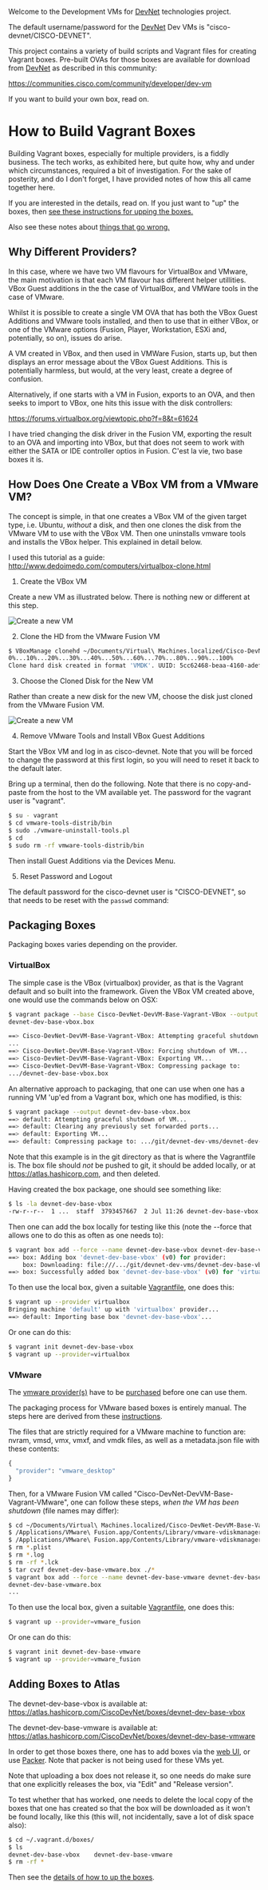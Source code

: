 Welcome to the Development VMs for [DevNet](http://developer.cisco.com) technologies project.

The default username/password for the [DevNet](http://developer.cisco.com) Dev VMs is "cisco-devnet/CISCO-DEVNET".

This project contains a variety of build scripts and Vagrant files for
creating Vagrant boxes. Pre-built OVAs for those boxes are available for download from
[DevNet](http://developer.cisco.com) as described in this community:

https://communities.cisco.com/community/developer/dev-vm

If you want to build your own box, read on.

# How to Build Vagrant Boxes

Building Vagrant boxes, especially for multiple providers, is a fiddly
business. The tech works, as exhibited here, but quite how, why and
under which circumstances, required a bit of investigation. For the
sake of posterity, and do I don't forget, I have provided notes of how
this all came together here.

If you are interested in the details, read on. If you just want to "up"
the boxes, then
[see these instructions for upping the boxes.](upping_the_boxes.md)

Also see these notes about [things that go wrong.](./things_that_go_wrong.md)

## Why Different Providers?

In this case, where we have two VM flavours for VirtualBox and VMware,
the main motivation is that each VM flavour has different helper
utillities. VBox Guest additions  in the the case of VirtualBox, and
VMWare tools in the case of VMware.

Whilst it is possible to create a single VM OVA that has both the
VBox Guest Additions and VMware tools installed, and then to use that
in either VBox, or one of the VMware options (Fusion, Player,
Workstation, ESXi and, potentially, so on), issues do arise.

A VM created in VBox, and then used in VMWare Fusion, starts up, but
then displays an error message about the VBox Guest Additions. This is
potentially harmless, but would, at the very least, create a degree of confusion.

Alternatively, if one starts with a VM in Fusion, exports to an OVA, and then seeks
to import to VBox, one hits this issue with the disk
controllers:

https://forums.virtualbox.org/viewtopic.php?f=8&t=61624

I have tried changing the disk driver in the Fusion VM, exporting the
result to an OVA and importing into VBox, but that does not seem to
work with either the SATA or IDE controller optios in Fusion. C'est la
vie, two base boxes it is.

## How Does One Create a VBox VM from a VMware VM?

The concept is simple, in that one creates a VBox VM of the given
target type, i.e. Ubuntu, *without* a disk, and then one clones the
disk from the VMware VM to use with the VBox VM. Then one uninstalls
vmware tools and installs the VBox helper. This explained in detail
below.

I used this tutorial as a guide: http://www.dedoimedo.com/computers/virtualbox-clone.html

1. Create the VBox VM

Create a new VM as illustrated below. There is nothing new or
different at this step.

![Create a new VM](images/create_new_vm.jpg) 

2. Clone the HD from the VMware Fusion VM

``` bash
$ VBoxManage clonehd ~/Documents/Virtual\ Machines.localized/Cisco-DevNet-DevVM-Base-Vagrant-VMware.vmwarevm/Cisco-DevNet-DevVM-Base-Vagrant-VMware-disk1-cl1.vmdk ~/VirtualBox\ VMs/Cisco-DevNet-DevVM-Base-Vagrant-VBox/Cisco-DevNet-DevVM-Base-Vagrant-VBox-disk1-cl1.vmdk 
0%...10%...20%...30%...40%...50%...60%...70%...80%...90%...100%
Clone hard disk created in format 'VMDK'. UUID: 5cc62468-beaa-4160-adef-91859b8a3ea3
```
3. Choose the Cloned Disk for the New VM

Rather than create a new disk for the new VM, choose the disk
just cloned from the VMware Fusion VM.

![Create a new VM](images/create_new_vm.jpg) 

4. Remove VMware Tools and Install VBox Guest Additions

Start the VBox VM and log in as cisco-devnet. Note that you will be
forced to change the password at this first login, so you will need to
reset it back to the default later.

Bring up a terminal, then do the following. Note that there is no copy-and-paste
from the host to the VM available yet. The password for the vagrant
user is "vagrant".

```bash
$ su - vagrant
$ cd vmware-tools-distrib/bin
$ sudo ./vmware-uninstall-tools.pl
$ cd
$ sudo rm -rf vmware-tools-distrib/bin
```
Then install Guest Additions via the Devices Menu.

5. Reset Password and Logout

The default password for the cisco-devnet user is "CISCO-DEVNET", so
that needs to be reset with the `passwd` command:

## Packaging Boxes

Packaging boxes varies depending on the provider.

### VirtualBox

The simple case is the VBox (virtualbox) provider, as that is the
Vagrant default and so built into the framework. Given the VBox VM
created above, one would use the commands below on OSX:

```bash
$ vagrant package --base Cisco-DevNet-DevVM-Base-Vagrant-VBox --output
devnet-dev-base-vbox.box

==> Cisco-DevNet-DevVM-Base-Vagrant-VBox: Attempting graceful shutdown of VM...
...
==> Cisco-DevNet-DevVM-Base-Vagrant-VBox: Forcing shutdown of VM...
==> Cisco-DevNet-DevVM-Base-Vagrant-VBox: Exporting VM...
==> Cisco-DevNet-DevVM-Base-Vagrant-VBox: Compressing package to:
.../devnet-dev-base-vbox.box
```

An alternative approach to packaging, that one can use when one has a
running VM 'up'ed from a Vagrant box, which one has modified, is this:

```bash
$ vagrant package --output devnet-dev-base-vbox.box
==> default: Attempting graceful shutdown of VM...
==> default: Clearing any previously set forwarded ports...
==> default: Exporting VM...
==> default: Compressing package to: .../git/devnet-dev-vms/devnet-dev-base-vbox/devnet-dev-base-vbox.box
```

Note that this example is in the git directory as that is where the
Vagrantfile is. The box file should *not* be pushed to git, it should
be added locally, or at https://atlas.hashicorp.com, and then deleted.

Having created the box package, one should see something like:

```bash
$ ls -la devnet-dev-base-vbox 
-rw-r--r--  1 ...  staff  3793457667  2 Jul 11:26 devnet-dev-base-vbox.box
```

Then one can add the box locally for testing like this (note the
--force that allows one to do this as often as one needs to):

```bash
$ vagrant box add --force --name devnet-dev-base-vbox devnet-dev-base-vbox.box
==> box: Adding box 'devnet-dev-base-vbox' (v0) for provider: 
    box: Downloading: file:///.../git/devnet-dev-vms/devnet-dev-base-vbox/devnet-dev-base-vbox.box
==> box: Successfully added box 'devnet-dev-base-vbox' (v0) for 'virtualbox'!
```
To then use the local box, given a suitable [Vagrantfile](devnet-dev-base-vbox/Vagrantfile), one does this:

```bash
$ vagrant up --provider virtualbox
Bringing machine 'default' up with 'virtualbox' provider...
==> default: Importing base box 'devnet-dev-base-vbox'...
```

Or one can do this:

```bash
$ vagrant init devnet-dev-base-vbox
$ vagrant up --provider=virtualbox
```

### VMware

The [vmware provider(s)](http://www.vagrantup.com/vmware) have to be
[purchased](http://www.vagrantup.com/vmware#buy-now) before one can
use them.

The packaging process for VMware based boxes is entirely manual. The
steps here are derived from these [instructions](http://docs.vagrantup.com/v2/vmware/boxes.html).

The files that are strictly required for a VMware machine to function
are: nvram, vmsd, vmx, vmxf, and vmdk files, as well as a metadata.json file with these contents:

```python
{
  "provider": "vmware_desktop"
}
```
Then, for a VMware Fusion VM called
"Cisco-DevNet-DevVM-Base-Vagrant-VMware", one can follow these steps,
*when the VM has been shutdown* (file names may differ):

```bash
$ cd ~/Documents/Virtual\ Machines.localized/Cisco-DevNet-DevVM-Base-Vagrant-VMware.vmwarevm
$ /Applications/VMware\ Fusion.app/Contents/Library/vmware-vdiskmanager -d Cisco-DevNet-DevVM-Base-Vagrant-VMware-disk1-cl1.vmdk
$ /Applications/VMware\ Fusion.app/Contents/Library/vmware-vdiskmanager -k Cisco-DevNet-DevVM-Base-Vagrant-VMware-disk1-cl1.vmdk
$ rm *.plist
$ rm *.log
$ rm -rf *.lck
$ tar cvzf devnet-dev-base-vmware.box ./*
$ vagrant box add --force --name devnet-dev-base-vmware devnet-dev-base-vmware.box
devnet-dev-base-vmware.box
...
```

To then use the local box, given a suitable
[Vagrantfile](devnet-dev-base-vmware/Vagrantfile), one does this:

```bash
$ vagrant up --provider=vmware_fusion
```

Or one can do this:

```bash
$ vagrant init devnet-dev-base-vmware
$ vagrant up --provider=vmware_fusion
```

## Adding Boxes to Atlas

The devnet-dev-base-vbox is available at: https://atlas.hashicorp.com/CiscoDevNet/boxes/devnet-dev-base-vbox

The devnet-dev-base-vmware is available at:
https://atlas.hashicorp.com/CiscoDevNet/boxes/devnet-dev-base-vmware

In order to get those boxes there, one has to add boxes via the [web
UI](https://atlas.hashicorp.com/boxes/new), or use
[Packer](https://atlas.hashicorp.com/tutorial/packer-vagrant). Note
that packer is not being used for these VMs yet.

Note that uploading a box does not release it, so one needs do make
sure that one explicitly releases the box, via "Edit" and "Release version".

To test whether that has worked, one needs to delete the local copy of
the boxes that one has created so that the box will be downloaded as
it won't be found locally, like this (this will, not
incidentally, save a lot of disk space also):

```bash
$ cd ~/.vagrant.d/boxes/
$ ls
devnet-dev-base-vbox	devnet-dev-base-vmware
$ rm -rf *
```

Then see the [details of how to up the boxes](upping_the_boxes.md).
